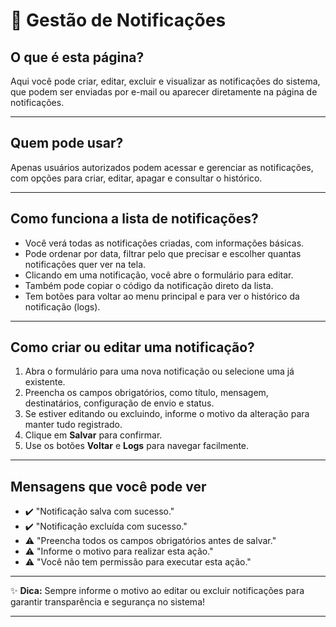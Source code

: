 

# 📢 Gestão de Notificações

## O que é esta página?
Aqui você pode criar, editar, excluir e visualizar as notificações do sistema, que podem ser enviadas por e-mail ou aparecer diretamente na página de notificações.

---

## Quem pode usar?
Apenas usuários autorizados podem acessar e gerenciar as notificações, com opções para criar, editar, apagar e consultar o histórico.

---

## Como funciona a lista de notificações?
- Você verá todas as notificações criadas, com informações básicas.
- Pode ordenar por data, filtrar pelo que precisar e escolher quantas notificações quer ver na tela.
- Clicando em uma notificação, você abre o formulário para editar.
- Também pode copiar o código da notificação direto da lista.
- Tem botões para voltar ao menu principal e para ver o histórico da notificação (logs).

---

## Como criar ou editar uma notificação?
1. Abra o formulário para uma nova notificação ou selecione uma já existente.
2. Preencha os campos obrigatórios, como título, mensagem, destinatários, configuração de envio e status.
3. Se estiver editando ou excluindo, informe o motivo da alteração para manter tudo registrado.
4. Clique em **Salvar** para confirmar.
5. Use os botões **Voltar** e **Logs** para navegar facilmente.

---

## Mensagens que você pode ver
- ✔️ "Notificação salva com sucesso."
- ✔️ "Notificação excluída com sucesso."
- ⚠️ "Preencha todos os campos obrigatórios antes de salvar."
- ⚠️ "Informe o motivo para realizar esta ação."
- ⚠️ "Você não tem permissão para executar esta ação."

---

✨ **Dica:** Sempre informe o motivo ao editar ou excluir notificações para garantir transparência e segurança no sistema!

---